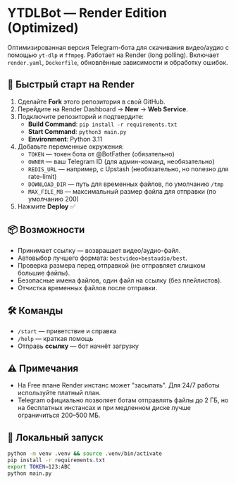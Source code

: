 # YTDLBot — Render Edition (Optimized)

Оптимизированная версия Telegram-бота для скачивания видео/аудио с помощью `yt-dlp` и `ffmpeg`.
Работает на Render (long polling). Включает `render.yaml`, `Dockerfile`, обновлённые зависимости и обработку ошибок.

## 🚀 Быстрый старт на Render
1. Сделайте **Fork** этого репозитория в свой GitHub.
2. Перейдите на Render Dashboard → **New** → **Web Service**.
3. Подключите репозиторий и подтвердите:
   - **Build Command**: `pip install -r requirements.txt`
   - **Start Command**: `python3 main.py`
   - **Environment**: Python 3.11
4. Добавьте переменные окружения:
   - `TOKEN` — токен бота от @BotFather (обязательно)
   - `OWNER` — ваш Telegram ID (для админ-команд, необязательно)
   - `REDIS_URL` — например, с Upstash (необязательно, но полезно для rate-limit)
   - `DOWNLOAD_DIR` — путь для временных файлов, по умолчанию `/tmp`
   - `MAX_FILE_MB` — максимальный размер файла для отправки (по умолчанию 200)
5. Нажмите **Deploy** ✅

## 📦 Возможности
- Принимает ссылку — возвращает видео/аудио-файл.
- Автовыбор лучшего формата: `bestvideo+bestaudio/best`.
- Проверка размера перед отправкой (не отправляет слишком большие файлы).
- Безопасные имена файлов, один файл на ссылку (без плейлистов).
- Отчистка временных файлов после отправки.

## 🛠 Команды
- `/start` — приветствие и справка
- `/help` — краткая помощь
- Отправь **ссылку** — бот начнёт загрузку

## ⚠️ Примечания
- На Free плане Render инстанс может "засыпать". Для 24/7 работы используйте платный план.
- Telegram официально позволяет ботам отправлять файлы до 2 ГБ, но на бесплатных инстансах и при медленном диске лучше ограничиться 200–500 МБ.

## 🧪 Локальный запуск
```bash
python -m venv .venv && source .venv/bin/activate
pip install -r requirements.txt
export TOKEN=123:ABC
python main.py
```
